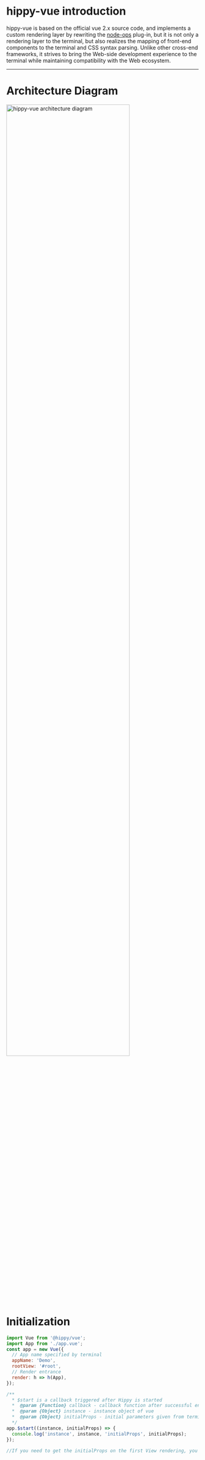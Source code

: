 # hippy-vue introduction

hippy-vue is based on the official vue 2.x source code, and implements a custom rendering layer by rewriting the [node-ops](//github.com/Tencent/Hippy/blob/master/packages/hippy-vue/src/runtime/node-ops.js) plug-in, but it is not only a rendering layer to the terminal, but also realizes the mapping of front-end components to the terminal and CSS syntax parsing. Unlike other cross-end frameworks, it strives to bring the Web-side development experience to the terminal while maintaining compatibility with the Web ecosystem.

---

# Architecture Diagram

<img src="assets/img/hippy-vue.png" alt="hippy-vue architecture diagram" width="80%"/>
<br />
<br />

# Initialization

```javascript
import Vue from '@hippy/vue';
import App from './app.vue';
const app = new Vue({
  // App name specified by terminal
  appName: 'Demo',
  rootView: '#root',
  // Render entrance
  render: h => h(App),
});

/**
  * $start is a callback triggered after Hippy is started
  *  @param {Function} callback - callback function after successful engine loading
  *  @param {Object} instance - instance object of vue
  *  @param {Object} initialProps - initial parameters given from terminal to front-end, some customer attributes needed to startup can be put in the entry file.
  */
app.$start((instance, initialProps) => {
  console.log('instance', instance, 'initialProps', initialProps);
});

//If you need to get the initialProps on the first View rendering, you can read app.$options.$superProps directly

```
